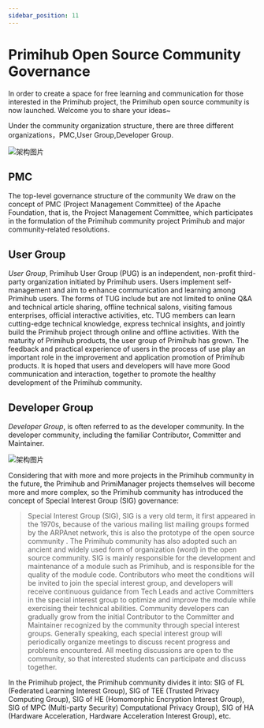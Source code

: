 ```yaml
---
sidebar_position: 11
---
```


# Primihub Open Source Community Governance

In order to create a space for free learning and communication for those interested in the Primihub project, the Primihub open source community is now launched. Welcome you to share your ideas~

Under the community organization structure, there are three different organizations，PMC,User Group,Developer Group.  

![架构图片](/img/organizationChart.png)

## PMC
The top-level governance structure of the community We draw on the concept of PMC (Project Management Committee) of the Apache Foundation, that is, the Project Management Committee, which participates in the formulation of the Primihub community project Primihub and major community-related resolutions.

## User Group
*User Group*, Primihub User Group (PUG) is an independent, non-profit third-party organization initiated by Primihub users. Users implement self-management and aim to enhance communication and learning among Primihub users. The forms of TUG include but are not limited to online Q&A and technical article sharing, offline technical salons, visiting famous enterprises, official interactive activities, etc. TUG members can learn cutting-edge technical knowledge, express technical insights, and jointly build the Primihub project through online and offline activities.
With the maturity of Primihub products, the user group of Primihub has grown. The feedback and practical experience of users in the process of use play an important role in the improvement and application promotion of Primihub products. It is hoped that users and developers will have more Good communication and interaction, together to promote the healthy development of the Primihub community.

## Developer Group
*Developer Group*, is often referred to as the developer community. In the developer community, including the familiar Contributor, Committer and Maintainer.

![架构图片](/img/DeveloperGroup.png)


Considering that with more and more projects in the Primihub community in the future, the Primihub and PrimiManager projects themselves will become more and more complex, so the Primihub community has introduced the concept of Special Interest Group (SIG) governance:   
  

> Special Interest Group (SIG), SIG is a very old term, it first appeared in the 1970s, because of the various mailing list mailing groups formed by the ARPAnet network, this is also the prototype of the open source community . The Primihub community has also adopted such an ancient and widely used form of organization (word) in the open source community. SIG is mainly responsible for the development and maintenance of a module such as Primihub, and is responsible for the quality of the module code. Contributors who meet the conditions will be invited to join the special interest group, and developers will receive continuous guidance from Tech Leads and active Committers in the special interest group to optimize and improve the module while exercising their technical abilities. Community developers can gradually grow from the initial Contributor to the Committer and Maintainer recognized by the community through special interest groups. Generally speaking, each special interest group will periodically organize meetings to discuss recent progress and problems encountered. All meeting discussions are open to the community, so that interested students can participate and discuss together. 

In the Primihub project, the Primihub community divides it into: SIG of FL (Federated Learning Interest Group), SIG of TEE (Trusted Privacy Computing Group), SIG of HE (Homomorphic Encryption Interest Group), SIG of MPC (Multi-party Security) Computational Privacy Group), SIG of HA (Hardware Acceleration, Hardware Acceleration Interest Group), etc.